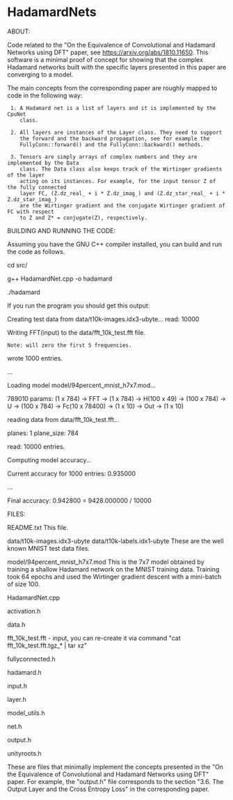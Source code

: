 # HadamardNets

ABOUT:

Code related to the "On the Equivalence of Convolutional and Hadamard Networks
using DFT" paper, see https://arxiv.org/abs/1810.11650. 
This software is a minimal proof of concept for showing that the complex Hadamard 
networks built with the specific layers presented in this paper are 
converging to a model.

 The main concepts from the corresponding paper are roughly mapped to code
 in the following way:
 
     1. A Hadamard net is a list of layers and it is implemented by the CpuNet
        class.
        
     2. All layers are instances of the Layer class. They need to support
        the forward and the backward propagation, see for example the
        FullyConn::forward() and the FullyConn::backward() methods.
        
     3. Tensors are simply arrays of complex numbers and they are implemented by the Data
        class. The Data class also keeps track of the Wirtinger gradients of the layer
        acting on its instances. For example, for the input tensor Z of the fully connected
        layer FC, (Z.dz_real_ + i * Z.dz_imag_) and (Z.dz_star_real_ + i * Z.dz_star_imag_)
        are the Wirtinger gradient and the conjugate Wirtinger gradient of FC with respect
        to Z and Z* = conjugate(Z), respectively.

BUILDING AND RUNNING THE CODE:

Assuming you have the GNU C++ compiler installed, you can build and
run the code as follows.

cd src/

g++ HadamardNet.cpp -o hadamard

./hadamard

If you run the program you should get this output:

Creating test data from data/t10k-images.idx3-ubyte...
read: 10000

Writing FFT(input) to the data/fft_10k_test.fft file.

	Note: will zero the first 5 frequencies.
 
wrote 1000 entries.

...

Loading model model/94percent_mnist_h7x7.mod...

789010 params: (1 x 784) -> FFT -> (1 x 784) -> H(100 x 49) -> (100 x 784) -> U -> (100 x 784) -> Fc(10 x 78400) -> (1 x 10) -> Out -> (1 x 10)

reading data from data/fft_10k_test.fft...

planes: 1 plane_size: 784

read: 10000 entries.

Computing model accuracy...

Current accuracy for 1000 entries: 0.935000

...

Final accuracy: 0.942800 = 9428.000000 / 10000

FILES:

README.txt
  This file.

data/t10k-images.idx3-ubyte
data/t10k-labels.idx1-ubyte
  These are the well known MNIST test data files.

model/94percent_mnist_h7x7.mod
  This is the 7x7 model obtained by training a shallow Hadamard network on the MNIST
  training data. Training took 64 epochs and used the Wirtinger gradient descent with a
  mini-batch of size 100.

HadamardNet.cpp

activation.h

data.h

fft_10k_test.fft - input, you can re-create it via command "cat fft_10k_test.fft.tgz_* | tar xz"

fullyconnected.h

hadamard.h

input.h

layer.h

model_utils.h

net.h

output.h

unityroots.h
  
  
  These are files that minimally implement the concepts presented in the
  "On the Equivalence of Convolutional and Hadamard Networks using DFT" paper.
  For example, the "output.h" file corresponds to the section
  "3.6. The Output Layer and the Cross Entropy Loss" in the corresponding paper.


